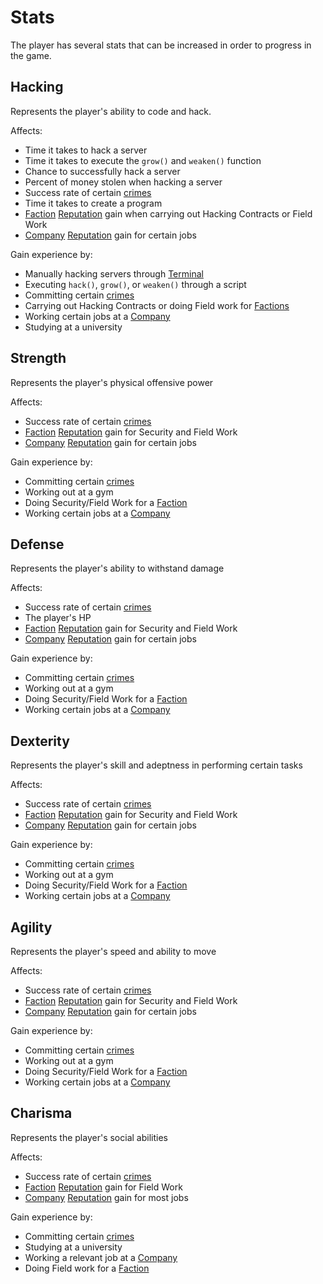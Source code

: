 # Stats

The player has several stats that can be increased in order to progress in the game.

## Hacking

Represents the player's ability to code and hack.

Affects:

- Time it takes to hack a server
- Time it takes to execute the `grow()` and `weaken()` function
- Chance to successfully hack a server
- Percent of money stolen when hacking a server
- Success rate of certain [crimes](crimes.md)
- Time it takes to create a program
- [Faction](factions.md) [Reputation](reputation.md) gain when carrying out Hacking Contracts or Field Work
- [Company](companies.md) [Reputation](reputation.md) gain for certain jobs

Gain experience by:

- Manually hacking servers through [Terminal](terminal.md)
- Executing `hack()`, `grow()`, or `weaken()` through a script
- Committing certain [crimes](crimes.md)
- Carrying out Hacking Contracts or doing Field work for [Factions](factions.md)
- Working certain jobs at a [Company](companies.md)
- Studying at a university

## Strength

Represents the player's physical offensive power

Affects:

- Success rate of certain [crimes](crimes.md)
- [Faction](factions.md) [Reputation](reputation.md) gain for Security and Field Work
- [Company](companies.md) [Reputation](reputation.md) gain for certain jobs

Gain experience by:

- Committing certain [crimes](crimes.md)
- Working out at a gym
- Doing Security/Field Work for a [Faction](factions.md)
- Working certain jobs at a [Company](companies.md)

## Defense

Represents the player's ability to withstand damage

Affects:

- Success rate of certain [crimes](crimes.md)
- The player's HP
- [Faction](factions.md) [Reputation](reputation.md) gain for Security and Field Work
- [Company](companies.md) [Reputation](reputation.md) gain for certain jobs

Gain experience by:

- Committing certain [crimes](crimes.md)
- Working out at a gym
- Doing Security/Field Work for a [Faction](factions.md)
- Working certain jobs at a [Company](companies.md)

## Dexterity

Represents the player's skill and adeptness in performing certain tasks

Affects:

- Success rate of certain [crimes](crimes.md)
- [Faction](factions.md) [Reputation](reputation.md) gain for Security and Field Work
- [Company](companies.md) [Reputation](reputation.md) gain for certain jobs

Gain experience by:

- Committing certain [crimes](crimes.md)
- Working out at a gym
- Doing Security/Field Work for a [Faction](factions.md)
- Working certain jobs at a [Company](companies.md)

## Agility

Represents the player's speed and ability to move

Affects:

- Success rate of certain [crimes](crimes.md)
- [Faction](factions.md) [Reputation](reputation.md) gain for Security and Field Work
- [Company](companies.md) [Reputation](reputation.md) gain for certain jobs

Gain experience by:

- Committing certain [crimes](crimes.md)
- Working out at a gym
- Doing Security/Field Work for a [Faction](factions.md)
- Working certain jobs at a [Company](companies.md)

## Charisma

Represents the player's social abilities

Affects:

- Success rate of certain [crimes](crimes.md)
- [Faction](factions.md) [Reputation](reputation.md) gain for Field Work
- [Company](companies.md) [Reputation](reputation.md) gain for most jobs

Gain experience by:

- Committing certain [crimes](crimes.md)
- Studying at a university
- Working a relevant job at a [Company](companies.md)
- Doing Field work for a [Faction](factions.md)
